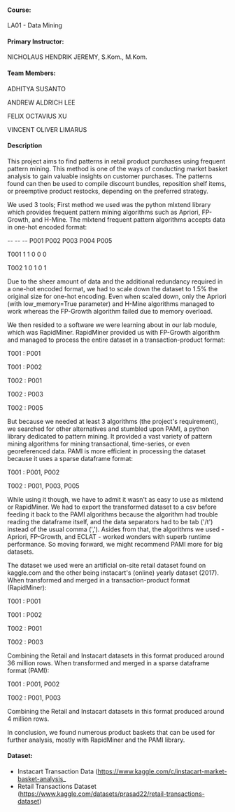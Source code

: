 #### Course:

LA01 - Data Mining



#### Primary Instructor:

NICHOLAUS HENDRIK JEREMY, S.Kom., M.Kom.



#### Team Members:

ADHITYA SUSANTO

ANDREW ALDRICH LEE

FELIX OCTAVIUS XU

VINCENT OLIVER LIMARUS

#### Description
This project aims to find patterns in retail product purchases using frequent pattern mining. This method is one of the ways of conducting market basket analysis to gain valuable insights on customer purchases. The patterns found can then be used to compile discount bundles, reposition shelf items, or preemptive product restocks, depending on the preferred strategy.


We used 3 tools; 
First method we used was the python mlxtend library which provides frequent pattern mining algorithms such as Apriori, FP-Growth, and H-Mine. The mlxtend frequent pattern algorithms accepts data in one-hot encoded format:


-- -- -- P001 P002 P003 P004 P005

T001  1    1    0    0    0

T002  1    0    1    0    1


Due to the sheer amount of data and the additional redundancy required in a one-hot encoded format, we had to scale down the dataset to 1.5% the original size for one-hot encoding. Even when scaled down, only the Apriori (with low_memory=True parameter) and H-Mine algorithms managed to work whereas the FP-Growth algorithm failed due to memory overload.


We then resided to a software we were learning about in our lab module, which was RapidMiner. RapidMiner provided us with FP-Growth algorithm and managed to process the entire dataset in a transaction-product format:


T001 : P001

T001 : P002

T002 : P001

T002 : P003

T002 : P005


But because we needed at least 3 algorithms (the project's requirement), we searched for other alternatives and stumbled upon PAMI, a python library dedicated to pattern mining. It provided a vast variety of pattern mining algorithms for mining transactional, time-series, or even georeferenced data. PAMI is more efficient in processing the dataset because it uses a sparse dataframe format:


T001 : P001, P002

T002 : P001, P003, P005


While using it though, we have to admit it wasn't as easy to use as mlxtend or RapidMiner. We had to export the transformed dataset to a csv before feeding it back to the PAMI algorithms because the algorithm had trouble reading the dataframe itself, and the data separators had to be tab ('/t') instead of the usual comma (','). Asides from that, the algorithms we used - Apriori, FP-Growth, and ECLAT - worked wonders with superb runtime performance. So moving forward, we might recommend PAMI more for big datasets.


The dataset we used were an artificial on-site retail dataset found on kaggle.com and the other being instacart's (online) yearly dataset (2017). When transformed and merged in a transaction-product format (RapidMiner):


T001 : P001

T001 : P002

T002 : P001

T002 : P003


Combining the Retail and Instacart datasets in this format produced around 36 million rows. When transformed and merged in a sparse dataframe format (PAMI):


T001 : P001, P002

T002 : P001, P003


Combining the Retail and Instacart datasets in this format produced around 4 million rows.


In conclusion, we found numerous product baskets that can be used for further analysis, mostly with RapidMiner and the PAMI library.


#### Dataset:
- Instacart Transaction Data  (https://www.kaggle.com/c/instacart-market-basket-analysis_
- Retail Transactions Dataset (https://www.kaggle.com/datasets/prasad22/retail-transactions-dataset)
